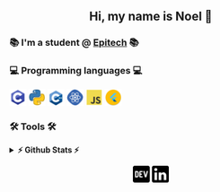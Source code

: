 <h2 align="center">Hi, my name is Noel 👋</h2>



### 📚 I'm a student @ [Epitech](https://www.epitech.eu/en/) 📚

### 💻 Programming languages 💻

<p>
<img height="30" src="https://github.com/noelvarga25/noelvarga25/blob/main/assets/C.png">

<img height="30" src="https://github.com/noelvarga25/noelvarga25/blob/main/assets/python.png">

<img height="30" src="https://github.com/noelvarga25/noelvarga25/blob/main/assets/c++.png">

<img height="30" src="https://github.com/noelvarga25/noelvarga25/blob/main/assets/react.png">

<img height="30" src="https://github.com/noelvarga25/noelvarga25/blob/main/assets/js.png">

<img height="30" src="https://github.com/noelvarga25/noelvarga25/blob/main/assets/flutter.png">
</p>

### 🛠️ Tools 🛠️

<details>
  <summary><b>⚡ Github Stats ⚡</b></summary>

<img height="180em" src="https://github-readme-stats.vercel.app/api?username=noelvarga25&count_private=true&show_icons=true&hide_border=true" height='120'/>
<img src='https://github-readme-stats.vercel.app/api/top-langs/?username=noelvarga25&layout=compact&hide_border=true' alt='github' height='120'/>
</details>

<p align='center'>
<a href="https://dev.to/noelvarga25"><img height="30" src="https://github.com/noelvarga25/noelvarga25/blob/main/assets/dev.png"></a>
<a href="https://www.linkedin.com/in/noelvarga/"><img height="30" src="https://github.com/noelvarga25/noelvarga25/blob/main/assets/linkedin.png"></a>
</p>